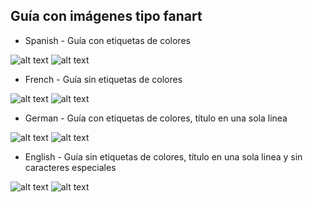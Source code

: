 ## <b>Guía con imágenes tipo fanart</B>

- Spanish - Guía con etiquetas de colores

![alt text](https://raw.githubusercontent.com/davidmuma/EPG_dobleM/master/Images/Fanartcolor1.jpg)
![alt text](https://raw.githubusercontent.com/davidmuma/EPG_dobleM/master/Images/Fanartcolor2.jpg)

- French - Guía sin etiquetas de colores

![alt text](https://raw.githubusercontent.com/davidmuma/EPG_dobleM/master/Images/Fanart1.jpg)
![alt text](https://raw.githubusercontent.com/davidmuma/EPG_dobleM/master/Images/Fanart2.jpg)

- German - Guía con etiquetas de colores, título en una sola linea

![alt text](https://raw.githubusercontent.com/davidmuma/EPG_dobleM/master/Images/Fanartcolor11.jpg)
![alt text](https://raw.githubusercontent.com/davidmuma/EPG_dobleM/master/Images/Fanartcolor12.jpg)

- English - Guía sin etiquetas de colores, título en una sola linea y sin caracteres especiales

![alt text](https://raw.githubusercontent.com/davidmuma/EPG_dobleM/master/Images/Fanart11.jpg)
![alt text](https://raw.githubusercontent.com/davidmuma/EPG_dobleM/master/Images/Fanart12.jpg)
